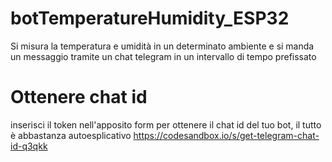 # botTemperatureHumidity_ESP32
Si misura la temperatura e umidità in un determinato ambiente e si manda un messaggio tramite un chat telegram in un intervallo di tempo prefissato

# Ottenere chat id
inserisci il token nell'apposito form per ottenere il chat id del tuo bot, il tutto è abbastanza autoesplicativo
https://codesandbox.io/s/get-telegram-chat-id-q3qkk
